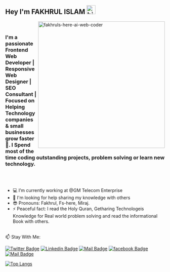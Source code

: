 ## Hey I'm FAKHRUL ISLAM <img src="https://user-images.githubusercontent.com/1303154/88677602-1635ba80-d120-11ea-84d8-d263ba5fc3c0.gif" width="28px" height="28px" alt="hi">

<!-- images 1st -->
<!-- <img align="right" alt="fakhruls-here-ai-web-coder" width="250" src="https://www.sciencenews.org/wp-content/uploads/2023/04/040823_chatgpt_feat.gif"> -->

<!-- images 2nd -->
<img align="right" alt="fakhruls-here-ai-web-coder" width="400" src="https://globaleducation.s3.ap-south-1.amazonaws.com/globaledu/gif/front-end-development.gif">

<!-- images 3rd -->
<!-- <img align="right" alt="fakhruls-here-ai-web-coder" width="250" src="https://cdn.dribbble.com/users/3050354/screenshots/14646894/media/1f31948afd5401c44d4bae934f07641a.gif"> -->

<!-- images 4th -->
<!-- <img align="right" alt="fakhruls-here-ai-web-coder" width="250" src="https://media3.giphy.com/media/qgQUggAC3Pfv687qPC/giphy.gif"> -->

<br>

### I'm a passionate Frontend Web Developer | Responsive Web Designer | SEO Consultant | Focused on Helping Technology companies & small businesses grow faster🚀. I Spend most of the time coding outstanding projects, problem solving or learn new technology.

<br><br>
- 💻 I’m currently working at @GM Telecom Enterprise
- 🔭 I'm looking for help sharing my knowledge with others 
- 😎 Pronouns: Fakhrul, Fs-here, Miraj.
- ⚡ Peaceful fact: I read the Holy Quran, Getharing Technologeis Knowledge for Real world problem solving and read the informational Book with others.

<br>
📫 Stay With Me:
<br>

[![Twitter Badge](https://img.shields.io/badge/-@fakhruls_here-1ca0f1?style=flat&labelColor=1ca0f1&logo=twitter&logoColor=white&link=https://twitter.com/fakhruls-here)](https://twitter.com/fakhruls_here) 
[![Linkedin Badge](https://img.shields.io/badge/-fakhruls_here-0e76a8?style=flat&labelColor=0e76a8&logo=linkedin&logoColor=white)](https://www.linkedin.com/in/fakhruls-here/) 
[![Mail Badge](https://img.shields.io/badge/-@fakhruls_here-e84393?style=flat&labelColor=e84393&logo=instagram&logoColor=white)](https://instagram.com/fakhruls_here) 
[![facebook Badge](https://img.shields.io/badge/-fakhruls_here-0e76a8?style=flat&labelColor=0e76a8&logo=facebook&logoColor=white)](mailto:fakhrulishere@gmail.com)
[![Mail Badge](https://img.shields.io/badge/-fakhruls_here-c0392b?style=flat&labelColor=c0392b&logo=gmail&logoColor=white)](mailto:fakhrulishere@gmail.com)
<br>

[![Top Langs](https://github-readme-stats.vercel.app/api/top-langs/?username=fakhruls-here)](https://github.com/anuraghazra/github-readme-stats)

<!-- this part of unexceptional
![GitHub stats](https://github-readme-stats.vercel.app/api?username=fakhruls-here&show_icons=true&count_private=true)  

![GitHub streak stats](https://streak-stats.demolab.com/?user=fakhruls-here)  

![Profile views](https://gpvc.arturio.dev/fakhruls-here)  
-->
